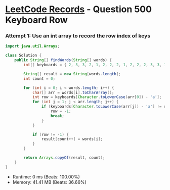 # [LeetCode Records](../README.md) - Question 500 Keyboard Row

### Attempt 1: Use an int array to record the row index of keys
```java
import java.util.Arrays;

class Solution {
    public String[] findWords(String[] words) {
        int[] keyboards = { 2, 3, 3, 2, 1, 2, 2, 2, 1, 2, 2, 2, 3, 3, 1, 1, 1, 1, 2, 1, 1, 3, 1, 3, 1, 3 };

        String[] result = new String[words.length];
        int count = 0;

        for (int i = 0; i < words.length; i++) {
            char[] arr = words[i].toCharArray();
            int row = keyboards[Character.toLowerCase(arr[0]) - 'a'];
            for (int j = 1; j < arr.length; j++) {
                if (keyboards[Character.toLowerCase(arr[j]) - 'a'] != row) {
                    row = -1;
                    break;
                }
            }

            if (row != -1) {
                result[count++] = words[i];
            }
        }

        return Arrays.copyOf(result, count);
    }
}
```
- Runtime: 0 ms (Beats: 100.00%)
- Memory: 41.41 MB (Beats: 36.66%)

<br>
